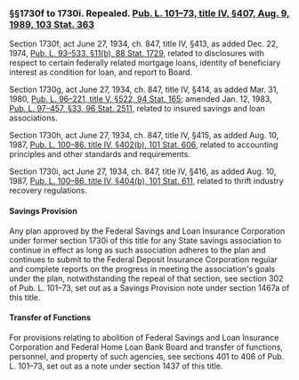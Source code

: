 ### §§1730f to 1730i. Repealed. [Pub. L. 101–73, title IV, §407, Aug. 9, 1989, 103 Stat. 363](/statviewer.htm?volume=103&page=363) ###

Section 1730f, act June 27, 1934, ch. 847, title IV, §413, as added Dec. 22, 1974, [Pub. L. 93–533, §11(b), 88 Stat. 1729](/statviewer.htm?volume=88&page=1729), related to disclosures with respect to certain federally related mortgage loans, identity of beneficiary interest as condition for loan, and report to Board.

Section 1730g, act June 27, 1934, ch. 847, title IV, §414, as added Mar. 31, 1980, [Pub. L. 96–221, title V, §522, 94 Stat. 165](/statviewer.htm?volume=94&page=165); amended Jan. 12, 1983, [Pub. L. 97–457, §33, 96 Stat. 2511](/statviewer.htm?volume=96&page=2511), related to insured savings and loan associations.

Section 1730h, act June 27, 1934, ch. 847, title IV, §415, as added Aug. 10, 1987, [Pub. L. 100–86, title IV, §402(b), 101 Stat. 606](/statviewer.htm?volume=101&page=606), related to accounting principles and other standards and requirements.

Section 1730i, act June 27, 1934, ch. 847, title IV, §416, as added Aug. 10, 1987, [Pub. L. 100–86, title IV, §404(b), 101 Stat. 611](/statviewer.htm?volume=101&page=611), related to thrift industry recovery regulations.

#### Savings Provision ####

Any plan approved by the Federal Savings and Loan Insurance Corporation under former section 1730i of this title for any State savings association to continue in effect as long as such association adheres to the plan and continues to submit to the Federal Deposit Insurance Corporation regular and complete reports on the progress in meeting the association's goals under the plan, notwithstanding the repeal of that section, see section 302 of Pub. L. 101–73, set out as a Savings Provision note under section 1467a of this title.

#### Transfer of Functions ####

For provisions relating to abolition of Federal Savings and Loan Insurance Corporation and Federal Home Loan Bank Board and transfer of functions, personnel, and property of such agencies, see sections 401 to 406 of Pub. L. 101–73, set out as a note under section 1437 of this title.